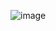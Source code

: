 ![image](https://user-images.githubusercontent.com/80782446/140668703-2a9e4ba1-e7b5-4d88-87a0-b9a376a37767.png)
